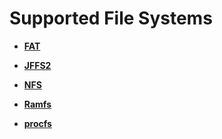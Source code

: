 # Supported File Systems<a name="EN-US_TOPIC_0000001124888127"></a>

-   **[FAT](kernel-small-bundles-fs-support-fat.md)**  

-   **[JFFS2](kernel-small-bundles-fs-support-jffs2.md)**  

-   **[NFS](kernel-small-bundles-fs-support-nfs.md)**  

-   **[Ramfs](kernel-small-bundles-fs-support-ramfs.md)**  

-   **[procfs](kernel-small-bundles-fs-support-procfs.md)**  


